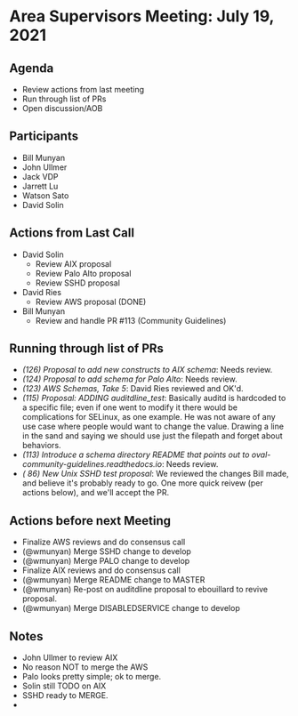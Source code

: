 # Area Supervisors Meeting: July 19, 2021

## Agenda
- Review actions from last meeting
- Run through list of PRs
- Open discussion/AOB

## Participants
- Bill Munyan
- John Ullmer
- Jack VDP
- Jarrett Lu
- Watson Sato
- David Solin

## Actions from Last Call
- David Solin
  - Review AIX proposal
  - Review Palo Alto proposal
  - Review SSHD proposal
- David Ries
  - Review AWS proposal (DONE)
- Bill Munyan
  - Review and handle PR #113 (Community Guidelines)

## Running through list of PRs
- _(126) Proposal to add new constructs to AIX schema_: Needs review.
- _(124) Proposal to add schema for Palo Alto_: Needs review.
- _(123) AWS Schemas, Take 5_: David Ries reviewed and OK'd.
- _(115) Proposal: ADDING auditdline_test_: Basically auditd is hardcoded to a specific file; even if one went to modify it there would be complications for SELinux, as one example. He was not aware of any use case where people would want to change the value. Drawing a line in the sand and saying we should use just the filepath and forget about behaviors.
- _(113) Introduce a schema directory README that points out to oval-community-guidelines.readthedocs.io_: Needs review.
- _( 86) New Unix SSHD test proposal_: We reviewed the changes Bill made, and believe it's probably ready to go. One more quick reivew (per actions below), and we'll accept the PR.


## Actions before next Meeting
- Finalize AWS reviews and do consensus call
- (@wmunyan) Merge SSHD change to develop
- (@wmunyan) Merge PALO change to develop
- Finalize AIX reviews and do consensus call
- (@wmunyan) Merge README change to MASTER
- (@wmunyan) Re-post on auditdline proposal to ebouillard to revive proposal.
- (@wmunyan) Merge DISABLEDSERVICE change to develop

## Notes
- John Ullmer to review AIX
- No reason NOT to merge the AWS
- Palo looks pretty simple; ok to merge.
- Solin still TODO on AIX
- SSHD ready to MERGE.
- 

